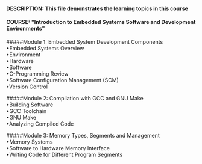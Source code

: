 #### DESCRIPTION: This file demonstrates the learning topics in this course

#### COURSE: "Introduction to Embedded Systems Software and Development Environments"

#####Module 1: Embedded System Development Components\
				•Embedded Systems Overview\
				•Environment\
				•Hardware\
				•Software\
				•C-Programming Review\
				•Software Configuration Management (SCM)\
				•Version Control
				
#####Module 2: Compilation with GCC and GNU Make\
				•Building Software\
				•GCC Toolchain\
				•GNU Make\
				•Analyzing Compiled Code
				
#####Module 3: Memory Types, Segments and Management\
	  •Memory Systems\
	  •Software to Hardware Memory Interface\
	  •Writing Code for Different Program Segments
